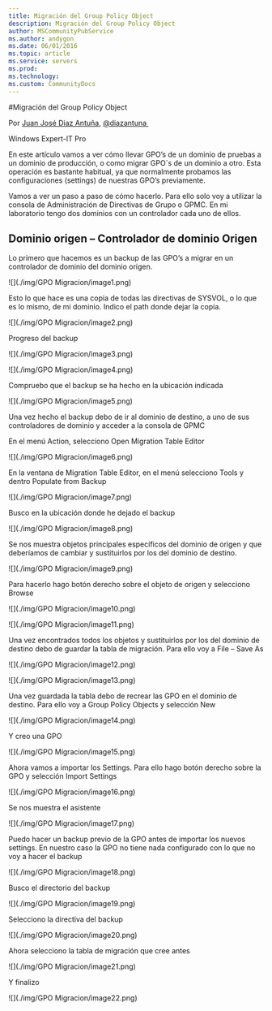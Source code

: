 ```yaml
---
title: Migración del Group Policy Object
description: Migración del Group Policy Object
author: MSCommunityPubService
ms.author: andygon
ms.date: 06/01/2016
ms.topic: article
ms.service: servers
ms.prod: 
ms.technology:
ms.custom: CommunityDocs
---
```


#Migración del Group Policy Object


Por [Juan José Diaz
Antuña](http://mvp.microsoft.com/en-us/mvp/Juan%20Jose%20Diaz%20Antu%c3%b1a-5000260),
[@diazantuna ](https://twitter.com/diazantunahttps:/twitter.com/diazantuna)


Windows Expert-IT Pro

En este artículo vamos a ver cómo llevar GPO’s de un dominio de pruebas
a un dominio de producción, o como migrar GPO´s de un dominio a otro.
Esta operación es bastante habitual, ya que normalmente probamos las
configuraciones (settings) de nuestras GPO’s previamente.

Vamos a ver un paso a paso de cómo hacerlo. Para ello solo voy a
utilizar la consola de Administración de Directivas de Grupo o GPMC. En
mi laboratorio tengo dos dominios con un controlador cada uno de ellos.

Dominio origen – Controlador de dominio Origen
----------------------------------------------

Lo primero que hacemos es un backup de las GPO’s a migrar en un
controlador de dominio del dominio origen.

![](./img/GPO Migracion/image1.png)

Esto lo que hace es una copia de todas las directivas de SYSVOL, o lo
que es lo mismo, de mi dominio. Indico el path donde dejar la copia.

![](./img/GPO Migracion/image2.png)

Progreso del backup

![](./img/GPO Migracion/image3.png)

![](./img/GPO Migracion/image4.png)

Compruebo que el backup se ha hecho en la ubicación indicada

![](./img/GPO Migracion/image5.png)

Una vez hecho el backup debo de ir al dominio de destino, a uno de sus
controladores de dominio y acceder a la consola de GPMC

En el menú Action, selecciono Open Migration Table Editor

![](./img/GPO Migracion/image6.png)

En la ventana de Migration Table Editor, en el menú selecciono Tools y
dentro Populate from Backup

![](./img/GPO Migracion/image7.png)

Busco en la ubicación donde he dejado el backup

![](./img/GPO Migracion/image8.png)

Se nos muestra objetos principales específicos del dominio de origen y
que deberíamos de cambiar y sustituirlos por los del dominio de destino.

![](./img/GPO Migracion/image9.png)

Para hacerlo hago botón derecho sobre el objeto de origen y selecciono
Browse

![](./img/GPO Migracion/image10.png)

![](./img/GPO Migracion/image11.png)

Una vez encontrados todos los objetos y sustituirlos por los del dominio
de destino debo de guardar la tabla de migración. Para ello voy a File –
Save As

![](./img/GPO Migracion/image12.png)

![](./img/GPO Migracion/image13.png)

Una vez guardada la tabla debo de recrear las GPO en el dominio de
destino. Para ello voy a Group Policy Objects y selección New

![](./img/GPO Migracion/image14.png)

Y creo una GPO

![](./img/GPO Migracion/image15.png)

Ahora vamos a importar los Settings. Para ello hago botón derecho sobre
la GPO y selección Import Settings

![](./img/GPO Migracion/image16.png)

Se nos muestra el asistente

![](./img/GPO Migracion/image17.png)

Puedo hacer un backup previo de la GPO antes de importar los nuevos
settings. En nuestro caso la GPO no tiene nada configurado con lo que no
voy a hacer el backup

![](./img/GPO Migracion/image18.png)

Busco el directorio del backup

![](./img/GPO Migracion/image19.png)

Selecciono la directiva del backup

![](./img/GPO Migracion/image20.png)

Ahora selecciono la tabla de migración que cree antes

![](./img/GPO Migracion/image21.png)

Y finalizo

![](./img/GPO Migracion/image22.png)






